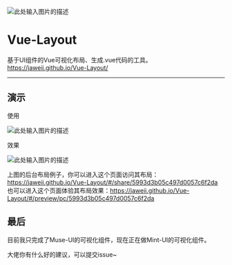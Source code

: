
![此处输入图片的描述][1]

Vue-Layout
==

基于UI组件的Vue可视化布局、生成.vue代码的工具。https://jaweii.github.io/Vue-Layout/  

----------

演示
--

使用

![此处输入图片的描述][2]

效果


![此处输入图片的描述][3]

上图的后台布局例子，你可以进入这个页面访问其布局：https://jaweii.github.io/Vue-Layout/#/share/5993d3b05c497d0057c6f2da
也可以进入这个页面体验其布局效果：https://jaweii.github.io/Vue-Layout/#/preview/pc/5993d3b05c497d0057c6f2da

最后
--
目前我只完成了Muse-UI的可视化组件，现在正在做Mint-UI的可视化组件。

大佬你有什么好的建议，可以提交issue~

  [1]: https://raw.githubusercontent.com/jaweii/Vue-Layout/master/static/banner.JPG
  [2]: https://raw.githubusercontent.com/jaweii/Vue-Layout/master/static/demo1.gif
  [3]: https://raw.githubusercontent.com/jaweii/Vue-Layout/master/static/demo2.gif
  
  